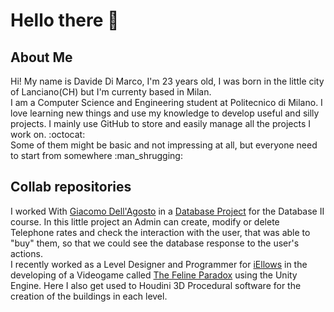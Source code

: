 # Hello there 👋

<h2>About Me</h2>
Hi! My name is Davide Di Marco, I'm 23 years old, I was born in the little city of Lanciano(CH) but I'm currenty based in Milan. <br>
I am a Computer Science and Engineering student at Politecnico di Milano. I love learning new things and use my knowledge to develop useful and silly projects.
I mainly use GitHub to store and easily manage all the projects I work on. :octocat: <br>
Some of them might be basic and not impressing at all, but everyone need to start from somewhere :man_shrugging: <br>

<h2>Collab repositories</h2>

I worked With [Giacomo Dell'Agosto](https://github.com/GiacomoDA) in a [Database Project](https://github.com/GiacomoDA/db2_jpa_project) for the Database II course. In this little project an Admin can create, modify or delete Telephone rates and check the interaction with the user, that was able to "buy" them, so that we could see the database response to the user's actions. <br>
I recently worked as a Level Designer and Programmer for [iEllows](https://github.com/iellows) in the developing of a Videogame called [The Feline Paradox](https://github.com/iellows/TheFelineParadox) using the Unity Engine. Here I also get used to Houdini 3D Procedural software for the creation of the buildings in each level. 
